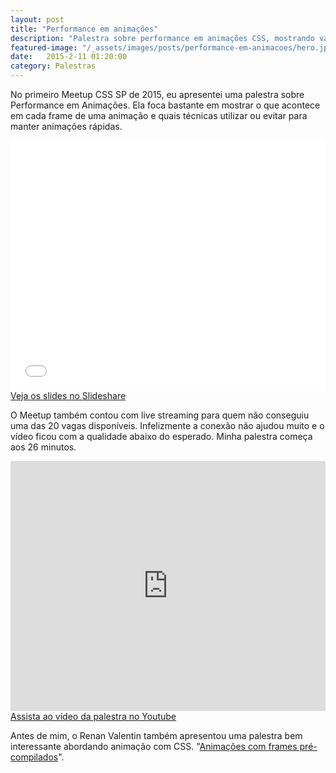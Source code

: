 ```yaml
---
layout: post
title: "Performance em animações"
description: "Palestra sobre performance em animações CSS, mostrando vantagens de usar Composite Layers"
featured-image: "/_assets/images/posts/performance-em-animacoes/hero.jpg"
date:   2015-2-11 01:20:00
category: Palestras
---
```


No primeiro Meetup CSS SP de 2015, eu apresentei uma palestra sobre Performance em Animações. Ela foca bastante em mostrar o que acontece em cada frame de uma animação e quais técnicas utilizar ou evitar para manter animações rápidas.

<!--more-->

<p class="align--center">
    <iframe src="//www.slideshare.net/slideshow/embed_code/44289921" width="100%" height="400" frameborder="0" marginwidth="0" marginheight="0" scrolling="no" allowfullscreen></iframe>
    <a href="http://www.slideshare.net/hugobessaa/performance-em-animacoes" target="_blank">Veja os slides no Slideshare</a>
</p>

O Meetup também contou com live streaming para quem não conseguiu uma das 20 vagas disponíveis. Infelizmente a conexão não ajudou muito e o vídeo ficou com a qualidade abaixo do esperado. Minha palestra começa aos 26 minutos.

<p class="align--center">
	<iframe width="100%" height="400" src="https://www.youtube.com/embed/L57XuwC9sug?feature=player_embedded#t=1608" frameborder="0" allowfullscreen></iframe>
    <a href="https://www.youtube.com/watch?feature=player_embedded&amp;v=L57XuwC9sug#t=1608" target="_blank">Assista ao vídeo da palestra no Youtube</a>
</p>

Antes de mim, o Renan Valentin também apresentou uma palestra bem interessante abordando animação com CSS. "[Animações com frames pré-compilados](https://speakerdeck.com/renanvalentin/animacoes-com-frames-pre-compilados)".